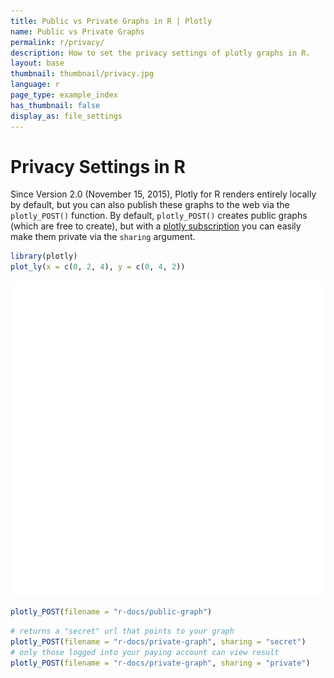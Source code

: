 ```yaml
---
title: Public vs Private Graphs in R | Plotly
name: Public vs Private Graphs
permalink: r/privacy/
description: How to set the privacy settings of plotly graphs in R.
layout: base
thumbnail: thumbnail/privacy.jpg
language: r
page_type: example_index
has_thumbnail: false
display_as: file_settings
---
```


# Privacy Settings in R

Since Version 2.0 (November 15, 2015), Plotly for R renders entirely locally by default, but you can also publish these graphs to the web via the `plotly_POST()` function. By default, `plotly_POST()` creates public graphs (which are free to create), but with a [plotly subscription](https://plot.ly/products/cloud/) you can easily make them private via the `sharing` argument.





```r
library(plotly)
plot_ly(x = c(0, 2, 4), y = c(0, 4, 2))
```

![plot of chunk unnamed-chunk-2](figure/unnamed-chunk-2-1.png)


```r
plotly_POST(filename = "r-docs/public-graph")
```


```r
# returns a "secret" url that points to your graph
plotly_POST(filename = "r-docs/private-graph", sharing = "secret")
# only those logged into your paying account can view result
plotly_POST(filename = "r-docs/private-graph", sharing = "private")
```
